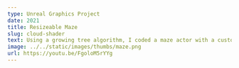 ```yaml
---
type: Unreal Graphics Project
date: 2021
title: Resizeable Maze
slug: cloud-shader
text: Using a growing tree algorithm, I coded a maze actor with a customizable size and seed. Video demonstration below. 
image: ../../static/images/thumbs/maze.png
url: https://youtu.be/FgoloM5rYYg
---
```


